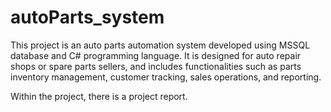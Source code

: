 # autoParts_system
This project is an auto parts automation system developed using MSSQL database and C# programming language. It is designed for auto repair shops or spare parts sellers, and includes functionalities such as parts inventory management, customer tracking, sales operations, and reporting.


Within the project, there is a project report.
